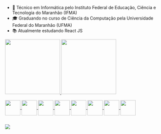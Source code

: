 - 🥉 Técnico em Informática pelo Instituto Federal de Educação, Ciência e Tecnologia do Maranhão (IFMA)
- 🎓 Graduando no curso de Ciência da Computação pela Universidade Federal do Maranhão (UFMA)
- 📚 Atualmente <!--reaprendendo PHP e-->estudando React JS

 <div>
  <a href="https://github.com/IA-V">
  <img height="180em" src="https://github-readme-stats.vercel.app/api?username=IA-V&show_icons=true&theme=radical&include_all_commits=true&count_private=true"/>
  <img height="180em" src="https://github-readme-stats.vercel.app/api/top-langs/?username=IA-V&layout=compact&langs_count=7&theme=radical"/>
 </div>
 
 <div style="display: inline_block"><br>
   <img align="center" width:="50" height="50" src="https://cdn.jsdelivr.net/gh/devicons/devicon/icons/java/java-original.svg" /> 
   <img align="center" width:="50" height="50" src="https://cdn.jsdelivr.net/gh/devicons/devicon/icons/c/c-original.svg" />
   <img align="center" width:="50" height="50" src="https://cdn.jsdelivr.net/gh/devicons/devicon/icons/javascript/javascript-plain.svg" />
   <img align="center" width:="50" height="50" src="https://cdn.jsdelivr.net/gh/devicons/devicon/icons/react/react-original.svg" />          
   <img align="center" width:="50" height="50" src="https://cdn.jsdelivr.net/gh/devicons/devicon/icons/html5/html5-original.svg" />
   <img align="center" width:="50" height="50" src="https://cdn.jsdelivr.net/gh/devicons/devicon/icons/css3/css3-original.svg" />
   <img align="center" width:="50" height="50" src="https://cdn.jsdelivr.net/gh/devicons/devicon/icons/php/php-original.svg" />
   <img align="center" width:="50" height="50" src="https://cdn.jsdelivr.net/gh/devicons/devicon/icons/python/python-original.svg" />
 </div>
  
  ##
  
 <div>
  <a href = "mailto:iago.vsc@discente.ufma.br"><img src="https://img.shields.io/badge/Gmail-D14836?style=for-the-badge&logo=gmail&logoColor=white" target="_blank"></a>
 </div>
